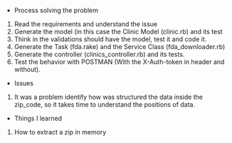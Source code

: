 - Process solving the problem
1. Read the requirements and understand the issue
2. Generate the model (in this case the Clinic Model (clinic.rb) and its test
3. Think in the validations should have the model, test it and code it.
4. Generate the Task (fda.rake) and the Service Class (fda_downloader.rb)
5. Generate the controller (clinics_controller.rb) and its tests.
6. Test the behavior with POSTMAN (With the X-Auth-token in header and without).

- Issues
1. It was a problem identify how was structured the data inside the zip_code, so it takes time to understand the positions of data.


- Things I learned
1. How to extract a zip in memory
